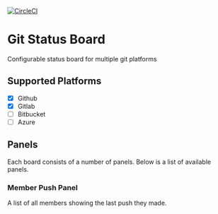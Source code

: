 [![CircleCI](https://circleci.com/gh/Jaspero/git-status-board.svg?style=svg)](https://circleci.com/gh/Jaspero/git-status-board)

# Git Status Board

Configurable status board for multiple git platforms

## Supported Platforms

- [x] Github
- [x] Gitlab
- [ ] Bitbucket
- [ ] Azure

## Panels

Each board consists of a number of panels.
Below is a list of available panels.

### Member Push Panel

A list of all members showing the last push they made.

